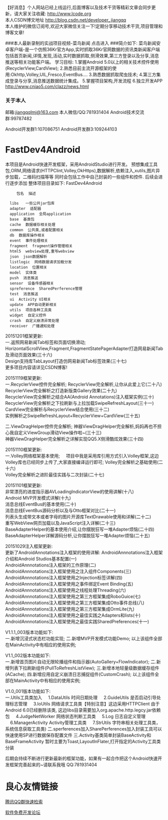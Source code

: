 【好消息】个人网站已经上线运行,后面博客以及技术干货等精彩文章会同步更新，请大家关注收藏: http://www.lcode.org   
本人CSDN博文地址 http://blog.csdn.net/developer_jiangqq  
本人维护的微信订阅号,欢迎大家微信关注一下!定期分享移动技术干货,项目管理和博客文章! 
 
###本人最新录制的实战项目视频-菜鸟新闻 点击进入 
###简介如下:
菜鸟新闻安卓客户端-是一个仿照36Kr官方App,实时抓取36Kr官网数据的资讯类新闻客户端 
包括首页新闻,详情,发现,活动,实时数据抓取,侧滑效果,第三方登录以及分享,消息推送等相关功能客户端。 
学习目标: 
1.掌握Android 5.0以上的相关技术控件使用(RecyclerView,CardView); 
2.熟悉目前主流开源框架的使用:Okhttp,Volley,UIL,Fresco,EventBus.... 
3.熟悉数据抓取爬虫技术; 
4.第三方集成登录与分享,消息推送数据统计集成。 
5.掌握项目架构,开发流程 
6.独立开发APP  
 http://www.cniao5.com/clazz/news.html  
    

### 关于本人 
邮箱:jiangqqlmj@163.com 
本人微信/QQ:781931404 
Android技术交流群:99787482 
  
Android开发群1:107086751 
Android开发群3:109244103 

 # FastDev4Android 
本项目是Android快速开发框架，采用AndroidStudio进行开发。
预想集成工具包,ORM,网络请求(HTTPClint,Volley,OkHttps),数据解析,依赖注入,xutils,图片异步加载，二维码扫描等等 
同时会包括工作中自己封装的一些组件和控件.
后续会进行逐步添加
整体项目目录如下:
 FastDev4Android 
 
     
         包名  描述 
     
      libs   一些公共jar包库  
      adapter  适配器  
      application  全局application  
      base  基类包  
      cache  数据缓存相关处理  
      common  公共类,或者配置相关  
      db  数据库操作相关  
      event  事件处理相关  
      fragment  fragment操作管理相关  
      html5  webview处理,重写webview  
      json  json数据解析  
      listlogic  网络数据请求加载分发  
      location  位置相关  
      model  实体类  
      push  消息推送  
      sensor  设备传感器相关  
      spreference  SharedPerference管理  
      test  消息推送  
      ui  Activity UI相关  
      update  APP自动更新相关  
      utils  项目各种工具类  
      widget  自定义控件  
      crash  自定义崩溃异常处理  
      receiver  广播通知处理  
 

   20151201框架更新:   
一.返照网易新闻Tab标签和页面切换滑动; 
 HorizontalScrollView,Fragment,FragmentStatePagerAdapter打造网易新闻Tab及滑动页面效果(三十六)  
 Design支持库TabLayout打造仿网易新闻Tab标签效果(三十七)  
 更多项目内容请详见CSDN博客!  
 

   20151119框架更新:   
一.RecyclerView控件完全解析; 
 RecyclerView完全解析,让你从此爱上它(二十八)  
 RecyclerView完全解析之打造新版类Gallery效果(二十九)  
 RecyclerView完全解析之结合AA(Android Annotations)注入框架实例(三十)  
 RecyclerView完全解析之下拉刷新与上拉加载SwipeRefreshLayout(三十一)  
 CardView完全解析与RecyclerView结合使用(三十二)  
 实例解析之SwipeRefreshLayout+RecyclerView+CardView(三十五)  
 
二.ViewDragHelper控件完全解析; 
 神器ViewDragHelper完全解析,妈妈再也不担心我自定义ViewGroup滑动View操作啦~(三十三)  
 神器ViewDragHelper完全解析之详解实现QQ5.X侧滑酷炫效果(三十四)  
 


   20151110框架更新:   
一.Volley网络框架基本使用; 
&nbsp;&nbsp;&nbsp;&nbsp;项目中我是采用库引用方式引入Volley框架,这边Volley库也已经同步上传了,大家直接编译运行即可; 
 Volley完全解析之基础使用(二十六)  
 Volley完全解析之进阶最佳实践与二次封装(二十七)  

   20151101框架更新:   
 非常漂亮的进度指示器AVLoadingIndicatorView的使用讲解(十八)  
 Android MVP开发模式详解(十九)  
 消息总线EventBus的基本使用(二十)  
 消息总线EventBus源码分析以及与Otto框架对比(二十一)  
 列表头生成带文本或者字母的图片开源库TextDrawable使用和详解(二十二)  
 重写WebView网页加载以及JavaScript注入详解(二十三)  
 BaseAdapterHelper的基本使用介绍,让你摆脱狂写一堆Adapter烦恼(二十四)  
 BaseAdapterHelper详解源码分析,让你摆脱狂写一堆Adapter烦恼(二十五)  
 

   20151029注入框架更新:   
更新了AndroidAnnotations注入框架的使用详解: 
 AndroidAnnnotations注入框架介绍和Android Studios基本配置(一)  
 AndroidAnnnotations注入框架的工作原理(二)  
 AndroidAnnnotations注入框架使用之注入组件Components(三)  
 AndroidAnnnotations注入框架使用之Injection标签详解(四)  
 AndroidAnnnotations注入框架使用之事件绑定Event Binding(五)  
 AndroidAnnnotations注入框架使用之线程处理Threading(六)  
 AndroidAnnnotations注入框架使用之第三方框架集成RoboGuice(七)  
 AndroidAnnnotations注入框架使用之第三方框架集成Otto事件总线(八)  
 AndroidAnnnotations注入框架使用之第三方框架集成OrmLite(九)  
 AndroidAnnnotations注入框架使用之最佳实践之Adapters和lists(十)  
 AndroidAnnnotations注入框架使用之最佳实践SharedPreferences(十一)  
 

   V1.1.1_003版本功能如下:   
一.新增沉浸式状态栏功能实现; 
二.新增MVP开发模式功能Demo; 
以上该组件全部在MainActivity中有相应的使用实例; 

   

   V1.1_002版本功能如下:   
一.新增首页图片自动无限轮播组件和指示器(AutoGallery+FlowIndicator); 
二.新增列表下拉刷新组件(PullToRefreshListView); 
三.新增本地轻量级数据缓存组件(ACache); 
四.新增应用自定义崩溃日志捕捉组件(CustomCrash); 
以上该组件全部在MainActivity中有相应的使用实例; 

   V1.0_001版本功能如下:   
一.Utils工具类加入 
&nbsp;&nbsp;&nbsp;&nbsp;1.DataUtils 时间日期处理 
&nbsp;&nbsp;&nbsp;&nbsp;2.GuideUtils 是否启动引导处理标志管理 
&nbsp;&nbsp;&nbsp;&nbsp;3.IoUtils 网络请求工具类【特别注意】这边采用HTTPClient 由于Android 6.0已经删除该类,
这边libs目录需要加入org.apache.http.legcy.jar依赖包 
&nbsp;&nbsp;&nbsp;&nbsp;4.JudgeNetWorker 网络状态判断工具类 
&nbsp;&nbsp;&nbsp;&nbsp;5.Log 日志自定义管理 
&nbsp;&nbsp;&nbsp;&nbsp;6.ManagerActivity Activity管理工具类 
&nbsp;&nbsp;&nbsp;&nbsp;7.StrUtils 字符串相关处理工具类，系统信息获取工具类) 
二.sperferences加入SharePerferences加入封装工具可以快速使用SP进行数据保存配置文件 
三.Activity基类简单封装BaseActivity和BaseFrameActivity 暂时主要为Toast,LayoutInFlater,打开指定的Activity工具类分装 

后期会持续不断进行更新最新的框架功能，如果有一起合作把这个Android快速开发框架完善起来的~请联系我哦 
  QQ:781931404   
 




 # 良心友情链接

[腾讯QQ群快速检索](http://u.720life.cn/s/8cf73f7c)

[软件免费开发论坛](http://u.720life.cn/s/bbb01dc0)